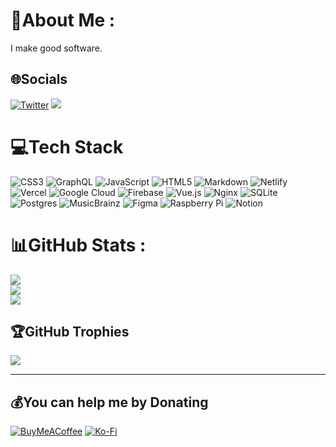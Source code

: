 # 💫About Me :
I make good software.

## 🌐Socials
[![Twitter](https://img.shields.io/badge/Twitter-%231DA1F2.svg?logo=Twitter&logoColor=white)](https://twitter.com/@chilledtonic)
[![](https://visitcount.itsvg.in/api?id=chilledtonic&icon=0&color=0)](https://visitcount.itsvg.in)

# 💻Tech Stack
![CSS3](https://img.shields.io/badge/css3-%231572B6.svg?style=flat-square&logo=css3&logoColor=white) ![GraphQL](https://img.shields.io/badge/-GraphQL-E10098?style=flat-square&logo=graphql&logoColor=white) ![JavaScript](https://img.shields.io/badge/javascript-%23323330.svg?style=flat-square&logo=javascript&logoColor=%23F7DF1E) ![HTML5](https://img.shields.io/badge/html5-%23E34F26.svg?style=flat-square&logo=html5&logoColor=white) ![Markdown](https://img.shields.io/badge/markdown-%23000000.svg?style=flat-square&logo=markdown&logoColor=white) ![Netlify](https://img.shields.io/badge/netlify-%23000000.svg?style=flat-square&logo=netlify&logoColor=#00C7B7) ![Vercel](https://img.shields.io/badge/vercel-%23000000.svg?style=flat-square&logo=vercel&logoColor=white) ![Google Cloud](https://img.shields.io/badge/Google%20Cloud-%234285F4.svg?style=flat-square&logo=google-cloud&logoColor=white) ![Firebase](https://img.shields.io/badge/firebase-%23039BE5.svg?style=flat-square&logo=firebase) ![Vue.js](https://img.shields.io/badge/vuejs-%2335495e.svg?style=flat-square&logo=vuedotjs&logoColor=%234FC08D) ![Nginx](https://img.shields.io/badge/nginx-%23009639.svg?style=flat-square&logo=nginx&logoColor=white) ![SQLite](https://img.shields.io/badge/sqlite-%2307405e.svg?style=flat-square&logo=sqlite&logoColor=white) ![Postgres](https://img.shields.io/badge/postgres-%23316192.svg?style=flat-square&logo=postgresql&logoColor=white) ![MusicBrainz](https://img.shields.io/badge/Musicbrainz-EB743B?style=flat-square&logo=musicbrainz&logoColor=BA478F) 	![Figma](https://img.shields.io/badge/figma-%23F24E1E.svg?style=flat-square&logo=figma&logoColor=white) ![Raspberry Pi](https://img.shields.io/badge/-RaspberryPi-C51A4A?style=flat-square&logo=Raspberry-Pi) ![Notion](https://img.shields.io/badge/Notion-%23000000.svg?style=flat-square&logo=notion&logoColor=white)
# 📊GitHub Stats :
![](https://github-readme-stats.vercel.app/api?username=chilledtonic&theme=tokyonight&hide_border=false&include_all_commits=false&count_private=false)<br/>
![](https://github-readme-streak-stats.herokuapp.com/?user=chilledtonic&theme=tokyonight&hide_border=false)<br/>
![](https://github-readme-stats.vercel.app/api/top-langs/?username=chilledtonic&theme=tokyonight&hide_border=false&include_all_commits=false&count_private=false&layout=compact)

## 🏆GitHub Trophies
![](https://github-profile-trophy.vercel.app/?username=chilledtonic&theme=tokyonight&no-frame=false&no-bg=false&margin-w=4)

---

  ## 💰You can help me by Donating
  [![BuyMeACoffee](https://img.shields.io/badge/Buy%20Me%20a%20Coffee-ffdd00?style=for-the-badge&logo=buy-me-a-coffee&logoColor=black)](https://buymeacoffee.com/t0nic) [![Ko-Fi](https://img.shields.io/badge/Ko--fi-F16061?style=for-the-badge&logo=ko-fi&logoColor=white)](https://ko-fi.com/t0nic) 

  <!-- Proudly created with GPRM ( https://gprm.itsvg.in ) -->
  

